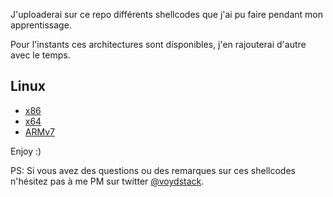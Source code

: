 J'uploaderai sur ce repo différents shellcodes que j'ai pu faire pendant mon apprentissage.

Pour l'instants ces architectures sont disponibles, j'en rajouterai d'autre avec le temps.

## Linux

* [x86](https://github.com/voydstack/shellcoding/tree/master/x86)
* [x64](https://github.com/voydstack/shellcoding/tree/master/x64)
* [ARMv7](https://github.com/voydstack/shellcoding/tree/master/ARM32)

Enjoy :)

PS: Si vous avez des questions ou des remarques sur ces shellcodes n'hésitez pas à me PM sur twitter [@voydstack](https://twitter.com/voydstack).

